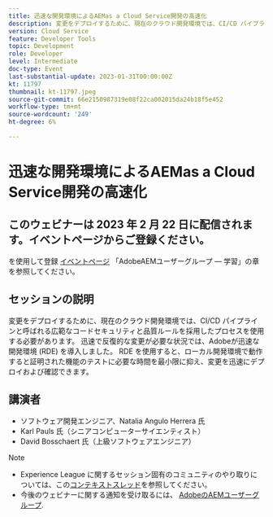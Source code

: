 ```yaml
---
title: 迅速な開発環境によるAEMas a Cloud Service開発の高速化
description: 変更をデプロイするために、現在のクラウド開発環境では、CI/CD パイプラインと呼ばれる広範なコードセキュリティと品質ルールを採用したプロセスを使用する必要があります。 迅速で反復的な変更が必要な状況では、Adobeが迅速な開発環境 (RDE) を導入しました。RDE を使用すると、ローカル開発環境で動作すると証明された機能のテストに要する時間を最小限に抑え、変更を迅速に導入およびレビューできます。
version: Cloud Service
feature: Developer Tools
topic: Development
role: Developer
level: Intermediate
doc-type: Event
last-substantial-update: 2023-01-31T00:00:00Z
kt: 11797
thumbnail: kt-11797.jpeg
source-git-commit: 66e2150987319e08f22ca002015da24b18f5e452
workflow-type: tm+mt
source-wordcount: '249'
ht-degree: 6%

---
```



# 迅速な開発環境によるAEMas a Cloud Service開発の高速化

## このウェビナーは 2023 年 2 月 22 日に配信されます。イベントページからご登録ください。

を使用して登録 [イベントページ](http://bit.ly/3DsMcYw) 「AdobeAEMユーザーグループ — 学習」の章を参照してください。

## セッションの説明

変更をデプロイするために、現在のクラウド開発環境では、CI/CD パイプラインと呼ばれる広範なコードセキュリティと品質ルールを採用したプロセスを使用する必要があります。 迅速で反復的な変更が必要な状況では、Adobeが迅速な開発環境 (RDE) を導入しました。
RDE を使用すると、ローカル開発環境で動作すると証明された機能のテストに必要な時間を最小限に抑え、変更を迅速にデプロイおよび確認できます。

## 講演者

* ソフトウェア開発エンジニア、Natalia Angulo Herrera 氏
* Karl Pauls 氏（シニアコンピューターサイエンティスト）
* David Bosschaert 氏（上級ソフトウェアエンジニア）

>[!NOTE]
>
>* Experience League に関するセッション固有のコミュニティのやり取りについては、この[コンテキストスレッド](http://bit.ly/3x1Cl8x)を参照してください。
>* 今後のウェビナーに関する通知を受け取るには、 [AdobeのAEMユーザーグループ](https://aem-augs.adobe.com/).